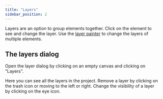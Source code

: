 ```yaml
---
title: "Layers"
sidebar_position: 2
---
```


Layers are an option to group elements together. Click on the element to see and change the layer. Use the [layer painter](painters/layer.md) to change the layers of multiple elements.

## The layers dialog

Open the layer dialog by clicking on an empty canvas and clicking on "Layers".

Here you can see all the layers in the project.
Remove a layer by clicking on the trash icon or moving to the left or right.
Change the visibility of a layer by clicking on the eye icon.
